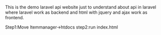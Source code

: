 This is the demo laravel api website just to understand about api in laravel where laravel work as backend and html with jquery and ajax work as frontend.

Step1:Move Itemmanager->htdocs
step2:run index.html

